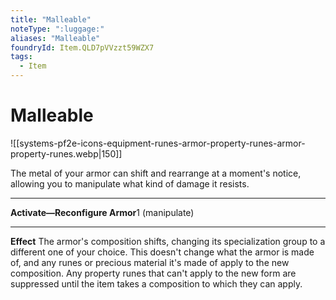 ```yaml
---
title: "Malleable"
noteType: ":luggage:"
aliases: "Malleable"
foundryId: Item.QLD7pVVzzt59WZX7
tags:
  - Item
---
```


# Malleable
![[systems-pf2e-icons-equipment-runes-armor-property-runes-armor-property-runes.webp|150]]

The metal of your armor can shift and rearrange at a moment's notice, allowing you to manipulate what kind of damage it resists.

* * *

**Activate—Reconfigure Armor**1 (manipulate)

* * *

**Effect** The armor's composition shifts, changing its specialization group to a different one of your choice. This doesn't change what the armor is made of, and any runes or precious material it's made of apply to the new composition. Any property runes that can't apply to the new form are suppressed until the item takes a composition to which they can apply.

